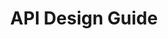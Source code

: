 ---
layout: guideline
title: API Design Guide
permalink: /design/guidelines/ausdto-api-design-guide
data:
  items:
    - references:
        - name: Batching results
          url: 'https://apiguide.readthedocs.io/en/latest/build_and_publish/batching_results.html'
      _embedded:
        topic:
          id: collection-pagination
          name: Pagination
          description: How to retrieve a range of resources in a collection
          _links:
            self:
              href: /design/topics/collection-pagination
            topicGuidelines:
              href: /design/topics/collection-pagination/guidelines
      _links:
        topic:
          href: /design/topics/collection-pagination
    - references:
        - name: Support cross-domain mashups with CORS
          url: 'https://apiguide.readthedocs.io/en/latest/build_and_publish/cors.html'
      _embedded:
        topic:
          id: cors
          name: CORS
          description: How to deal with CORS
          _links:
            self:
              href: /design/topics/cors
            topicGuidelines:
              href: /design/topics/cors/guidelines
      _links:
        topic:
          href: /design/topics/cors
    - references:
        - name: Empathy
          url: 'https://apiguide.readthedocs.io/en/latest/principles/empathy.html'
        - name: Errors
          url: 'https://apiguide.readthedocs.io/en/latest/principles/errors.html'
        - name: Endpoint Stability
          url: 'https://apiguide.readthedocs.io/en/latest/principles/availability.html'
      _embedded:
        topic:
          id: developer-experience
          name: Developer experience
          description: How to take care of developer experience (DX)
          _links:
            self:
              href: /design/topics/developer-experience
            topicGuidelines:
              href: /design/topics/developer-experience/guidelines
      _links:
        topic:
          href: /design/topics/developer-experience
    - references:
        - name: Discoverability
          url: 'https://apiguide.readthedocs.io/en/latest/principles/discoverability.html'
        - name: Document your API
          url: 'https://apiguide.readthedocs.io/en/latest/build_and_publish/documentation.html'
      _embedded:
        topic:
          id: documentation
          name: Documentation
          description: How to produce and/or propose API documentation
          _links:
            self:
              href: /design/topics/documentation
            topicGuidelines:
              href: /design/topics/documentation/guidelines
      _links:
        topic:
          href: /design/topics/documentation
    - references:
        - name: Register your API
          url: 'https://apiguide.readthedocs.io/en/latest/build_and_publish/advertise.html'
      _embedded:
        topic:
          id: governance
          name: Governance
          description: 'How to ensure API governance (advertise, consistency, ...)'
          _links:
            self:
              href: /design/topics/governance
            topicGuidelines:
              href: /design/topics/governance/guidelines
      _links:
        topic:
          href: /design/topics/governance
    - references:
        - name: Formats
          url: 'https://apiguide.readthedocs.io/en/latest/build_and_publish/use_RESTful_urls.html#formats'
        - name: API Payload format encoding
          url: 'https://apiguide.readthedocs.io/en/latest/build_and_publish/use_RESTful_urls.html#api-payload-format-encoding'
      _embedded:
        topic:
          id: http-content-negotiation
          name: Content negociation and media types
          description: 'How to describe your API data format and/or propose different formats (like json, yaml, xml atom, ...)'
          _links:
            self:
              href: /design/topics/http-content-negotiation
            topicGuidelines:
              href: /design/topics/http-content-negotiation/guidelines
      _links:
        topic:
          href: /design/topics/http-content-negotiation
    - references:
        - name: GET /magazines
          url: 'https://apiguide.readthedocs.io/en/latest/build_and_publish/use_HTTP_methods.html#get--magazines'
        - name: PUT /magazines
          url: 'https://apiguide.readthedocs.io/en/latest/build_and_publish/use_HTTP_methods.html#put--magazines'
        - name: DELETE /magazines
          url: 'https://apiguide.readthedocs.io/en/latest/build_and_publish/use_HTTP_methods.html#delete--magazines'
        - name: DELETE /magazines/1234
          url: 'https://apiguide.readthedocs.io/en/latest/build_and_publish/use_HTTP_methods.html#delete--magazines-1234'
        - name: HEAD /magazines
          url: 'https://apiguide.readthedocs.io/en/latest/build_and_publish/use_HTTP_methods.html#head--magazines'
        - name: HEAD /magazines/1234
          url: 'https://apiguide.readthedocs.io/en/latest/build_and_publish/use_HTTP_methods.html#head--magazines-1234'
      _embedded:
        topic:
          id: http-status-200
          name: HTTP Status 200
          description: When to use HTTP status 200
          _links:
            self:
              href: /design/topics/http-status-200
            topicGuidelines:
              href: /design/topics/http-status-200/guidelines
      _links:
        topic:
          href: /design/topics/http-status-200
    - references:
        - name: Use HTTP methods and status codes
          url: 'https://apiguide.readthedocs.io/en/latest/build_and_publish/use_HTTP_methods.html#use-http-methods-and-status-codes'
        - name: PUT /magazines/1234
          url: 'https://apiguide.readthedocs.io/en/latest/build_and_publish/use_HTTP_methods.html#put--magazines-1234'
      _embedded:
        topic:
          id: http-status-201
          name: HTTP Status 201
          description: When to use HTTP status 201
          _links:
            self:
              href: /design/topics/http-status-201
            topicGuidelines:
              href: /design/topics/http-status-201/guidelines
      _links:
        topic:
          href: /design/topics/http-status-201
    - references:
        - name: GET /magazines
          url: 'https://apiguide.readthedocs.io/en/latest/build_and_publish/use_HTTP_methods.html#get--magazines'
      _embedded:
        topic:
          id: http-status-404
          name: HTTP Status 404
          description: When to use HTTP status 404
          _links:
            self:
              href: /design/topics/http-status-404
            topicGuidelines:
              href: /design/topics/http-status-404/guidelines
      _links:
        topic:
          href: /design/topics/http-status-404
    - references:
        - name: Use HTTP methods and status codes
          url: 'https://apiguide.readthedocs.io/en/latest/build_and_publish/use_HTTP_methods.html#use-http-methods-and-status-codes'
      _embedded:
        topic:
          id: http-status-405
          name: HTTP Status 405
          description: When to use HTTP status 405
          _links:
            self:
              href: /design/topics/http-status-405
            topicGuidelines:
              href: /design/topics/http-status-405/guidelines
      _links:
        topic:
          href: /design/topics/http-status-405
    - references:
        - name: HTTP response principles
          url: 'https://apiguide.readthedocs.io/en/latest/build_and_publish/use_HTTP_methods.html#http-response-principles'
      _embedded:
        topic:
          id: http-status-standard-error
          name: Error format
          description: How to provide information about errors
          _links:
            self:
              href: /design/topics/http-status-standard-error
            topicGuidelines:
              href: /design/topics/http-status-standard-error/guidelines
      _links:
        topic:
          href: /design/topics/http-status-standard-error
    - references:
        - name: DELETE /magazines
          url: 'https://apiguide.readthedocs.io/en/latest/build_and_publish/use_HTTP_methods.html#delete--magazines'
        - name: DELETE /magazines/1234
          url: 'https://apiguide.readthedocs.io/en/latest/build_and_publish/use_HTTP_methods.html#delete--magazines-1234'
      _embedded:
        topic:
          id: http-methods-delete
          name: DELETE
          description: When to use HTTP method DELETE
          _links:
            self:
              href: /design/topics/http-methods-delete
            topicGuidelines:
              href: /design/topics/http-methods-delete/guidelines
      _links:
        topic:
          href: /design/topics/http-methods-delete
    - references:
        - name: GET /magazines
          url: 'https://apiguide.readthedocs.io/en/latest/build_and_publish/use_HTTP_methods.html#get--magazines'
      _embedded:
        topic:
          id: http-methods-get
          name: GET
          description: When to use HTTP method GET
          _links:
            self:
              href: /design/topics/http-methods-get
            topicGuidelines:
              href: /design/topics/http-methods-get/guidelines
      _links:
        topic:
          href: /design/topics/http-methods-get
    - references:
        - name: HEAD /magazines
          url: 'https://apiguide.readthedocs.io/en/latest/build_and_publish/use_HTTP_methods.html#head--magazines'
        - name: HEAD /magazines/1234
          url: 'https://apiguide.readthedocs.io/en/latest/build_and_publish/use_HTTP_methods.html#head--magazines-1234'
      _embedded:
        topic:
          id: http-methods-head
          name: HEAD
          description: When to use HTTP method HEAD
          _links:
            self:
              href: /design/topics/http-methods-head
            topicGuidelines:
              href: /design/topics/http-methods-head/guidelines
      _links:
        topic:
          href: /design/topics/http-methods-head
    - references:
        - name: POST /magazines
          url: 'https://apiguide.readthedocs.io/en/latest/build_and_publish/use_HTTP_methods.html#post--magazines'
      _embedded:
        topic:
          id: http-methods-post
          name: POST
          description: When to use HTTP method POST
          _links:
            self:
              href: /design/topics/http-methods-post
            topicGuidelines:
              href: /design/topics/http-methods-post/guidelines
      _links:
        topic:
          href: /design/topics/http-methods-post
    - references:
        - name: PUT /magazines
          url: 'https://apiguide.readthedocs.io/en/latest/build_and_publish/use_HTTP_methods.html#put--magazines'
        - name: PUT /magazines/1234
          url: 'https://apiguide.readthedocs.io/en/latest/build_and_publish/use_HTTP_methods.html#put--magazines-1234'
      _embedded:
        topic:
          id: http-methods-put
          name: PUT
          description: When to use HTTP method PUT
          _links:
            self:
              href: /design/topics/http-methods-put
            topicGuidelines:
              href: /design/topics/http-methods-put/guidelines
      _links:
        topic:
          href: /design/topics/http-methods-put
    - references:
        - name: Use HTTP methods and status codes
          url: 'https://apiguide.readthedocs.io/en/latest/build_and_publish/use_HTTP_methods.html#use-http-methods-and-status-codes'
      _embedded:
        topic:
          id: http-methods
          name: HTTP methods
          description: General information about HTTP methods usage
          _links:
            self:
              href: /design/topics/http-methods
            topicGuidelines:
              href: /design/topics/http-methods/guidelines
      _links:
        topic:
          href: /design/topics/http-methods
    - references:
        - name: Management state with HATEOAS
          url: 'https://apiguide.readthedocs.io/en/latest/build_and_publish/hateos.html'
      _embedded:
        topic:
          id: hypermedia-read
          name: Hypermedia (read)
          description: How to use hypermedia to read data
          _links:
            self:
              href: /design/topics/hypermedia-read
            topicGuidelines:
              href: /design/topics/hypermedia-read/guidelines
      _links:
        topic:
          href: /design/topics/hypermedia-read
    - references:
        - name: Management state with HATEOAS
          url: 'https://apiguide.readthedocs.io/en/latest/build_and_publish/hateos.html'
      _embedded:
        topic:
          id: hypermedia-write
          name: Hypermedia (write)
          description: How to use hypermedia to write data
          _links:
            self:
              href: /design/topics/hypermedia-write
            topicGuidelines:
              href: /design/topics/hypermedia-write/guidelines
      _links:
        topic:
          href: /design/topics/hypermedia-write
    - references:
        - name: Management state with HATEOAS
          url: 'https://apiguide.readthedocs.io/en/latest/build_and_publish/hateos.html'
      _embedded:
        topic:
          id: hypermedia
          name: Hypermedia
          description: How to use hypermedia
          _links:
            self:
              href: /design/topics/hypermedia
            topicGuidelines:
              href: /design/topics/hypermedia/guidelines
      _links:
        topic:
          href: /design/topics/hypermedia
    - references:
        - name: Granularity
          url: 'https://apiguide.readthedocs.io/en/latest/principles/granularity.html'
        - name: Functionality
          url: 'https://apiguide.readthedocs.io/en/latest/principles/coverage.html'
      _embedded:
        topic:
          id: global-design
          name: Global design
          description: General considerations on API design
          _links:
            self:
              href: /design/topics/global-design
            topicGuidelines:
              href: /design/topics/global-design/guidelines
      _links:
        topic:
          href: /design/topics/global-design
    - references:
        - name: Management state with HATEOAS
          url: 'https://apiguide.readthedocs.io/en/latest/build_and_publish/hateos.html'
      _embedded:
        topic:
          id: resource-relationships
          name: Relationships
          description: How to define and use relations between resources
          _links:
            self:
              href: /design/topics/resource-relationships
            topicGuidelines:
              href: /design/topics/resource-relationships/guidelines
      _links:
        topic:
          href: /design/topics/resource-relationships
    - references:
        - name: URL Depth
          url: 'https://apiguide.readthedocs.io/en/latest/build_and_publish/use_RESTful_urls.html#url-depth'
        - name: Good RESTful URL examples
          url: 'https://apiguide.readthedocs.io/en/latest/build_and_publish/use_RESTful_urls.html#good-restful-url-examples'
      _embedded:
        topic:
          id: resource-url-format
          name: URL format
          description: How to design URLs
          _links:
            self:
              href: /design/topics/resource-url-format
            topicGuidelines:
              href: /design/topics/resource-url-format/guidelines
      _links:
        topic:
          href: /design/topics/resource-url-format
    - references:
        - name: Privacy and security
          url: 'https://apiguide.readthedocs.io/en/latest/principles/security.html'
      _embedded:
        topic:
          id: security
          name: Security
          description: Security concerns
          _links:
            self:
              href: /design/topics/security
            topicGuidelines:
              href: /design/topics/security/guidelines
      _links:
        topic:
          href: /design/topics/security
    - references:
        - name: Privacy and security
          url: 'https://apiguide.readthedocs.io/en/latest/principles/security.html'
      _embedded:
        topic:
          id: security-data
          name: Data privacy
          description: Data privacy concerns
          _links:
            self:
              href: /design/topics/security-data
            topicGuidelines:
              href: /design/topics/security-data/guidelines
      _links:
        topic:
          href: /design/topics/security-data
    - references:
        - name: Versioning
          url: 'https://apiguide.readthedocs.io/en/latest/build_and_publish/use_RESTful_urls.html#versioning'
        - name: Use versions
          url: 'https://apiguide.readthedocs.io/en/latest/build_and_publish/versioning.html'
      _embedded:
        topic:
          id: versioning
          name: Versionning
          description: How to handle API versionning
          _links:
            self:
              href: /design/topics/versioning
            topicGuidelines:
              href: /design/topics/versioning/guidelines
      _links:
        topic:
          href: /design/topics/versioning
  _embedded:
    guideline:
      id: ausdto-api-design-guide
      title: API Design Guide
      type: website
      url: 'https://apiguide.readthedocs.io/en/latest/index.html'
      company: Australian Digital Transformation Office
      companyLogoUrl: /media/logos/ausdto.png
      companyUrl: 'https://www.dto.gov.au/'
      date: 2015-10-20T00:00:00.000Z
      reviewDate: 2016-08-18T00:00:00.000Z
      _links:
        self:
          href: /design/guidelines/ausdto-api-design-guide
        guidelineTopics:
          href: /design/guidelines/ausdto-api-design-guide/topics
  _links:
    self:
      href: /design/guidelines/ausdto-api-design-guide/topics
    guideline:
      href: /design/guidelines/ausdto-api-design-guide
---